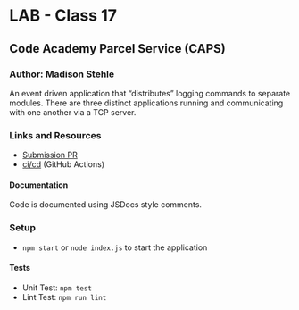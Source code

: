 # LAB - Class 17
## Code Academy Parcel Service (CAPS)
### Author: Madison Stehle

An event driven application that “distributes” logging commands to separate modules. There are three distinct applications running and communicating with one another via a TCP server.


### Links and Resources

- [Submission PR](https://github.com/madisonstehle/caps/pull/2)
- [ci/cd](https://github.com/madisonstehle/caps/actions) (GitHub Actions)


#### Documentation

Code is documented using JSDocs style comments.


### Setup

- `npm start` or `node index.js` to start the application


#### Tests

- Unit Test: `npm test`
- Lint Test: `npm run lint`